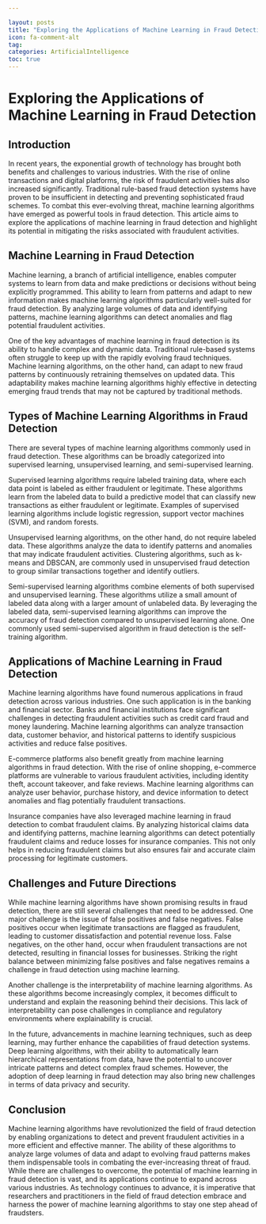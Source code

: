 ```yaml
---

layout: posts
title: "Exploring the Applications of Machine Learning in Fraud Detection"
icon: fa-comment-alt
tag:      
categories: ArtificialIntelligence
toc: true
---
```




# Exploring the Applications of Machine Learning in Fraud Detection

## Introduction

In recent years, the exponential growth of technology has brought both benefits and challenges to various industries. With the rise of online transactions and digital platforms, the risk of fraudulent activities has also increased significantly. Traditional rule-based fraud detection systems have proven to be insufficient in detecting and preventing sophisticated fraud schemes. To combat this ever-evolving threat, machine learning algorithms have emerged as powerful tools in fraud detection. This article aims to explore the applications of machine learning in fraud detection and highlight its potential in mitigating the risks associated with fraudulent activities.

## Machine Learning in Fraud Detection

Machine learning, a branch of artificial intelligence, enables computer systems to learn from data and make predictions or decisions without being explicitly programmed. This ability to learn from patterns and adapt to new information makes machine learning algorithms particularly well-suited for fraud detection. By analyzing large volumes of data and identifying patterns, machine learning algorithms can detect anomalies and flag potential fraudulent activities.

One of the key advantages of machine learning in fraud detection is its ability to handle complex and dynamic data. Traditional rule-based systems often struggle to keep up with the rapidly evolving fraud techniques. Machine learning algorithms, on the other hand, can adapt to new fraud patterns by continuously retraining themselves on updated data. This adaptability makes machine learning algorithms highly effective in detecting emerging fraud trends that may not be captured by traditional methods.

## Types of Machine Learning Algorithms in Fraud Detection

There are several types of machine learning algorithms commonly used in fraud detection. These algorithms can be broadly categorized into supervised learning, unsupervised learning, and semi-supervised learning.

Supervised learning algorithms require labeled training data, where each data point is labeled as either fraudulent or legitimate. These algorithms learn from the labeled data to build a predictive model that can classify new transactions as either fraudulent or legitimate. Examples of supervised learning algorithms include logistic regression, support vector machines (SVM), and random forests.

Unsupervised learning algorithms, on the other hand, do not require labeled data. These algorithms analyze the data to identify patterns and anomalies that may indicate fraudulent activities. Clustering algorithms, such as k-means and DBSCAN, are commonly used in unsupervised fraud detection to group similar transactions together and identify outliers.

Semi-supervised learning algorithms combine elements of both supervised and unsupervised learning. These algorithms utilize a small amount of labeled data along with a larger amount of unlabeled data. By leveraging the labeled data, semi-supervised learning algorithms can improve the accuracy of fraud detection compared to unsupervised learning alone. One commonly used semi-supervised algorithm in fraud detection is the self-training algorithm.

## Applications of Machine Learning in Fraud Detection

Machine learning algorithms have found numerous applications in fraud detection across various industries. One such application is in the banking and financial sector. Banks and financial institutions face significant challenges in detecting fraudulent activities such as credit card fraud and money laundering. Machine learning algorithms can analyze transaction data, customer behavior, and historical patterns to identify suspicious activities and reduce false positives.

E-commerce platforms also benefit greatly from machine learning algorithms in fraud detection. With the rise of online shopping, e-commerce platforms are vulnerable to various fraudulent activities, including identity theft, account takeover, and fake reviews. Machine learning algorithms can analyze user behavior, purchase history, and device information to detect anomalies and flag potentially fraudulent transactions.

Insurance companies have also leveraged machine learning in fraud detection to combat fraudulent claims. By analyzing historical claims data and identifying patterns, machine learning algorithms can detect potentially fraudulent claims and reduce losses for insurance companies. This not only helps in reducing fraudulent claims but also ensures fair and accurate claim processing for legitimate customers.

## Challenges and Future Directions

While machine learning algorithms have shown promising results in fraud detection, there are still several challenges that need to be addressed. One major challenge is the issue of false positives and false negatives. False positives occur when legitimate transactions are flagged as fraudulent, leading to customer dissatisfaction and potential revenue loss. False negatives, on the other hand, occur when fraudulent transactions are not detected, resulting in financial losses for businesses. Striking the right balance between minimizing false positives and false negatives remains a challenge in fraud detection using machine learning.

Another challenge is the interpretability of machine learning algorithms. As these algorithms become increasingly complex, it becomes difficult to understand and explain the reasoning behind their decisions. This lack of interpretability can pose challenges in compliance and regulatory environments where explainability is crucial.

In the future, advancements in machine learning techniques, such as deep learning, may further enhance the capabilities of fraud detection systems. Deep learning algorithms, with their ability to automatically learn hierarchical representations from data, have the potential to uncover intricate patterns and detect complex fraud schemes. However, the adoption of deep learning in fraud detection may also bring new challenges in terms of data privacy and security.

## Conclusion

Machine learning algorithms have revolutionized the field of fraud detection by enabling organizations to detect and prevent fraudulent activities in a more efficient and effective manner. The ability of these algorithms to analyze large volumes of data and adapt to evolving fraud patterns makes them indispensable tools in combating the ever-increasing threat of fraud. While there are challenges to overcome, the potential of machine learning in fraud detection is vast, and its applications continue to expand across various industries. As technology continues to advance, it is imperative that researchers and practitioners in the field of fraud detection embrace and harness the power of machine learning algorithms to stay one step ahead of fraudsters.